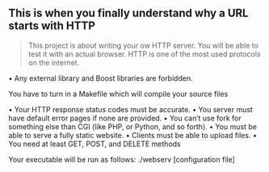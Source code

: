 <h2>This is when you finally understand why a URL starts with HTTP</h2>


>This project is about writing your ow HTTP server.
>You will be able to test it with an actual browser.
>HTTP is one of the most used protocols on the internet.
</h4>

• Any external library and Boost libraries are forbidden.

You have to turn in a Makefile which will compile your source files

• Your HTTP response status codes must be accurate.
• You server must have default error pages if none are provided.
• You can’t use fork for something else than CGI (like PHP, or Python, and so forth).
• You must be able to serve a fully static website.
• Clients must be able to upload files.
• You need at least GET, POST, and DELETE methods


Your executable will be run as follows:
./webserv [configuration file]

